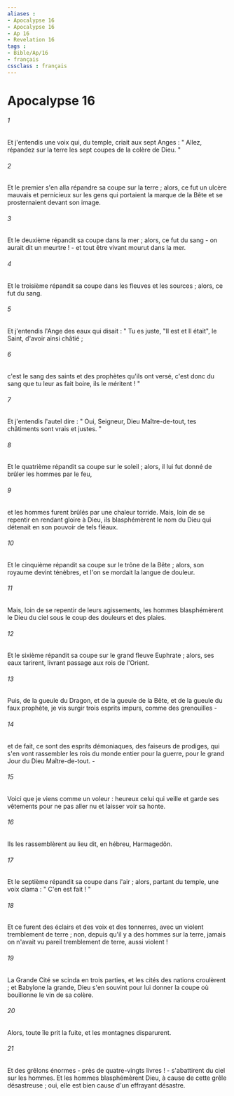 ```yaml
---
aliases : 
- Apocalypse 16
- Apocalypse 16
- Ap 16
- Revelation 16
tags : 
- Bible/Ap/16
- français
cssclass : français
---
```


# Apocalypse 16

###### 1
Et j'entendis une voix qui, du temple, criait aux sept Anges : " Allez, répandez sur la terre les sept coupes de la colère de Dieu. " 
###### 2
Et le premier s'en alla répandre sa coupe sur la terre ; alors, ce fut un ulcère mauvais et pernicieux sur les gens qui portaient la marque de la Bête et se prosternaient devant son image. 
###### 3
Et le deuxième répandit sa coupe dans la mer ; alors, ce fut du sang - on aurait dit un meurtre ! - et tout être vivant mourut dans la mer. 
###### 4
Et le troisième répandit sa coupe dans les fleuves et les sources ; alors, ce fut du sang. 
###### 5
Et j'entendis l'Ange des eaux qui disait : " Tu es juste, "Il est et Il était", le Saint, d'avoir ainsi châtié ; 
###### 6
c'est le sang des saints et des prophètes qu'ils ont versé, c'est donc du sang que tu leur as fait boire, ils le méritent ! " 
###### 7
Et j'entendis l'autel dire : " Oui, Seigneur, Dieu Maître-de-tout, tes châtiments sont vrais et justes. " 
###### 8
Et le quatrième répandit sa coupe sur le soleil ; alors, il lui fut donné de brûler les hommes par le feu, 
###### 9
et les hommes furent brûlés par une chaleur torride. Mais, loin de se repentir en rendant gloire à Dieu, ils blasphémèrent le nom du Dieu qui détenait en son pouvoir de tels fléaux. 
###### 10
Et le cinquième répandit sa coupe sur le trône de la Bête ; alors, son royaume devint ténèbres, et l'on se mordait la langue de douleur. 
###### 11
Mais, loin de se repentir de leurs agissements, les hommes blasphémèrent le Dieu du ciel sous le coup des douleurs et des plaies. 
###### 12
Et le sixième répandit sa coupe sur le grand fleuve Euphrate ; alors, ses eaux tarirent, livrant passage aux rois de l'Orient. 
###### 13
Puis, de la gueule du Dragon, et de la gueule de la Bête, et de la gueule du faux prophète, je vis surgir trois esprits impurs, comme des grenouilles - 
###### 14
et de fait, ce sont des esprits démoniaques, des faiseurs de prodiges, qui s'en vont rassembler les rois du monde entier pour la guerre, pour le grand Jour du Dieu Maître-de-tout. - 
###### 15
Voici que je viens comme un voleur : heureux celui qui veille et garde ses vêtements pour ne pas aller nu et laisser voir sa honte. 
###### 16
Ils les rassemblèrent au lieu dit, en hébreu, Harmagedôn. 
###### 17
Et le septième répandit sa coupe dans l'air ; alors, partant du temple, une voix clama : " C'en est fait ! " 
###### 18
Et ce furent des éclairs et des voix et des tonnerres, avec un violent tremblement de terre ; non, depuis qu'il y a des hommes sur la terre, jamais on n'avait vu pareil tremblement de terre, aussi violent ! 
###### 19
La Grande Cité se scinda en trois parties, et les cités des nations croulèrent ; et Babylone la grande, Dieu s'en souvint pour lui donner la coupe où bouillonne le vin de sa colère. 
###### 20
Alors, toute île prit la fuite, et les montagnes disparurent. 
###### 21
Et des grêlons énormes - près de quatre-vingts livres ! - s'abattirent du ciel sur les hommes. Et les hommes blasphémèrent Dieu, à cause de cette grêle désastreuse ; oui, elle est bien cause d'un effrayant désastre. 
